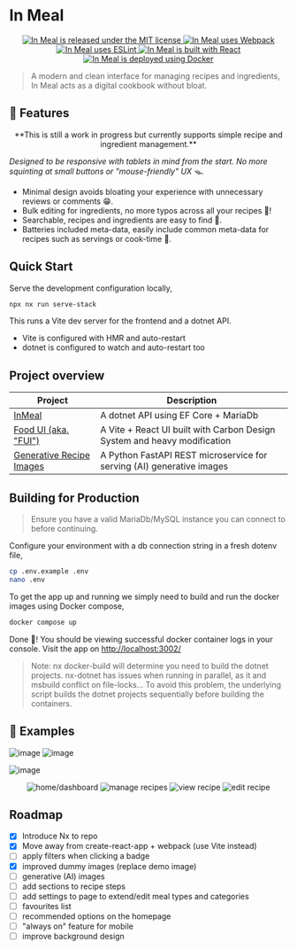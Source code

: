 # In Meal

<p align="center">
    <a href="https://github.com/albert118/InMeal/blob/master/LICENSE">
        <img src="https://img.shields.io/badge/License-MIT-yellow.svg" alt="In Meal is released under the MIT license" />
    </a>
    <a href="https://github.com/albert118/InMeal/blob/master/meal-ui/webpack.common.js">
        <img src="https://badges.aleen42.com/src/webpack.svg" alt="In Meal uses Webpack" />
    </a>
    <a href="https://github.com/albert118/InMeal/blob/master/meal-ui/README.md">
        <img src="https://badges.aleen42.com/src/eslint.svg" alt="In Meal uses ESLint" />
    </a>
    <a href="https://github.com/albert118/InMeal/blob/master/meal-ui/README.md">
        <img src="https://badges.aleen42.com/src/react.svg" alt="In Meal is built with React" />
    </a>
    <a href="https://github.com/albert118/InMeal/blob/master/meal-ui/Dockerfile">
        <img src="https://badges.aleen42.com/src/docker.svg" alt="In Meal is deployed using Docker" />
    </a>
</p>

> A modern and clean interface for managing recipes and ingredients, In Meal acts as a digital cookbook without bloat.

## 🍇 Features

<p align="center">
    **This is still a work in progress but currently supports simple recipe and ingredient management.**
</p>

_Designed to be responsive with tablets in mind from the start. No more squinting at small buttons or "mouse-friendly" UX 🪤._

-   Minimal design avoids bloating your experience with unnecessary reviews or comments 😁.
-   Bulk editing for ingredients, no more typos across all your recipes 🔏!
-   Searchable, recipes and ingredients are easy to find 🔎.
-   Batteries included meta-data, easily include common meta-data for recipes such as servings or cook-time 🔋.

## Quick Start

Serve the development configuration locally,

```sh
npx nx run serve-stack
```

This runs a Vite dev server for the frontend and a dotnet API.

-   Vite is configured with HMR and auto-restart
-   dotnet is configured to watch and auto-restart too

## Project overview

| Project                                          | Description                                                              |
| ------------------------------------------------ | ------------------------------------------------------------------------ |
| [InMeal](./apps/InMeal.Api/README.md)            | A dotnet API using EF Core + MariaDb                                     |
| [Food UI (aka. "FUI")](./apps/fui/README.md)     | A Vite + React UI built with Carbon Design System and heavy modification |
| [Generative Recipe Images](./apps/gri/README.md) | A Python FastAPI REST microservice for serving (AI) generative images    |

## Building for Production

> Ensure you have a valid MariaDb/MySQL instance you can connect to before continuing.

Configure your environment with a db connection string in a fresh dotenv file,

```sh
cp .env.example .env
nano .env
```

To get the app up and running we simply need to build and run the docker images using Docker compose,

```sh
docker compose up
```

Done 🎈! You should be viewing successful docker container logs in your console.
Visit the app on <http://localhost:3002/>

> Note: nx docker-build will determine you need to build the dotnet projects.
> nx-dotnet has issues when running in parallel, as it and msbuild conflict on file-locks...
> To avoid this problem, the underlying script builds the dotnet projects sequentially before
> building the containers.

## 👀 Examples

![image]()
![image]()

![image]()


<p >
<p align="center">
    <img src="https://github.com/albert118/InMeal/assets/26985949/b7aa189e-63a1-44d2-a951-bcb6d800a371" alt="home/dashboard" />
    <img src="https://github.com/albert118/InMeal/assets/26985949/6d929c38-52ca-43d0-a2b8-1152e29af817" alt="manage recipes" />
    <img src="https://github.com/albert118/InMeal/assets/26985949/32d86de8-492f-45aa-bba2-94fccac126e6" alt="view recipe" />
    <img src="https://github.com/albert118/InMeal/assets/26985949/e5735d49-6dd2-4dcc-84ef-62445c18361a" alt="edit recipe" />
</p>

## Roadmap

-   [x] Introduce Nx to repo
-   [x] Move away from create-react-app + webpack (use Vite instead)
-   [ ] apply filters when clicking a badge
-   [x] improved dummy images (replace demo image)
-   [ ] generative (AI) images
-   [ ] add sections to recipe steps
-   [ ] add settings to page to extend/edit meal types and categories
-   [ ] favourites list
-   [ ] recommended options on the homepage
-   [ ] "always on" feature for mobile
-   [ ] improve background design
